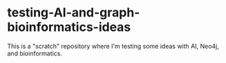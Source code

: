 # testing-AI-and-graph-bioinformatics-ideas
This is a "scratch" repository where I'm testing some ideas with AI, Neo4j, and bioinformatics.
